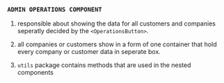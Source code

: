 ### `ADMIN OPERATIONS COMPONENT`

1. responsible about showing the data for all customers and companies
   seperatly decided by the `<OperationsButton>`.

2. all companies or customers show in a form of one container
   that hold every company or customer data in seperate box.

3. `utils` package contains methods that are used in the nested components
